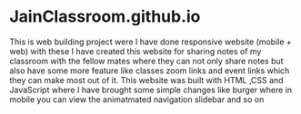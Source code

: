 # JainClassroom.github.io
This is web building project were I have done responsive website (mobile + web) with these I have created this website for sharing notes of my classroom with the fellow mates where they can not only share notes but also have some more feature like classes zoom links and event links which they can make most out of it.
This website was built with HTML ,CSS and JavaScript where I have brought some simple changes like burger where in mobile you can view the animatmated navigation slidebar and so on 
